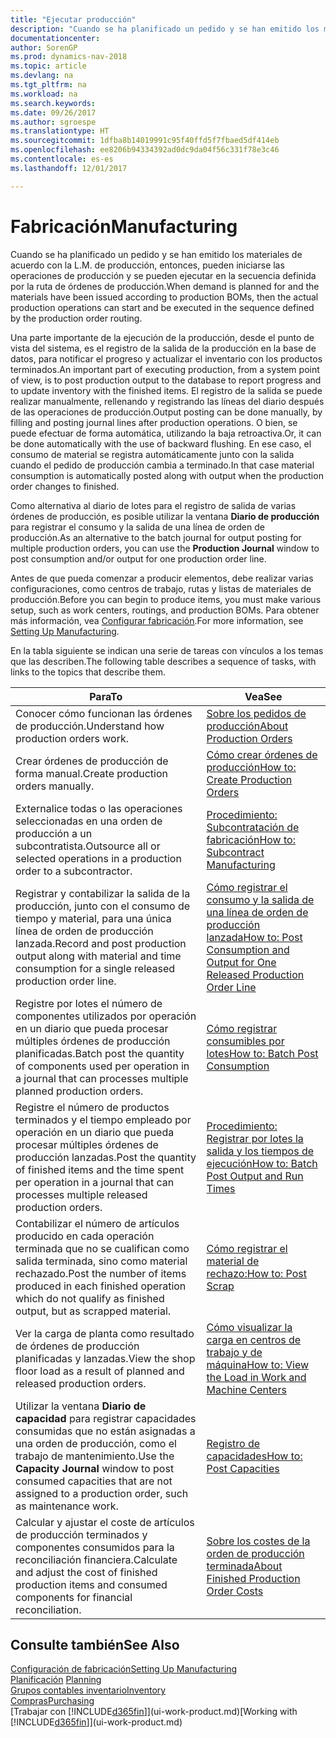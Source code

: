 ```yaml
---
title: "Ejecutar producción"
description: "Cuando se ha planificado un pedido y se han emitido los materiales de acuerdo con la L.M. de producción, entonces, pueden iniciarse las operaciones de producción y se pueden ejecutar en la secuencia definida por la ruta de órdenes de producción."
documentationcenter: 
author: SorenGP
ms.prod: dynamics-nav-2018
ms.topic: article
ms.devlang: na
ms.tgt_pltfrm: na
ms.workload: na
ms.search.keywords: 
ms.date: 09/26/2017
ms.author: sgroespe
ms.translationtype: HT
ms.sourcegitcommit: 1dfba8b14019991c95f40ffd5f7fbaed5df414eb
ms.openlocfilehash: ee8206b94334392ad0dc9da04f56c331f78e3c46
ms.contentlocale: es-es
ms.lasthandoff: 12/01/2017

---
```

# <a name="manufacturing"></a><span data-ttu-id="dfc44-103">Fabricación</span><span class="sxs-lookup"><span data-stu-id="dfc44-103">Manufacturing</span></span>
<span data-ttu-id="dfc44-104">Cuando se ha planificado un pedido y se han emitido los materiales de acuerdo con la L.M. de producción, entonces, pueden iniciarse las operaciones de producción y se pueden ejecutar en la secuencia definida por la ruta de órdenes de producción.</span><span class="sxs-lookup"><span data-stu-id="dfc44-104">When demand is planned for and the materials have been issued according to production BOMs, then the actual production operations can start and be executed in the sequence defined by the production order routing.</span></span>  

<span data-ttu-id="dfc44-105">Una parte importante de la ejecución de la producción, desde el punto de vista del sistema, es el registro de la salida de la producción en la base de datos, para notificar el progreso y actualizar el inventario con los productos terminados.</span><span class="sxs-lookup"><span data-stu-id="dfc44-105">An important part of executing production, from a system point of view, is to post production output to the database to report progress and to update inventory with the finished items.</span></span> <span data-ttu-id="dfc44-106">El registro de la salida se puede realizar manualmente, rellenando y registrando las líneas del diario después de las operaciones de producción.</span><span class="sxs-lookup"><span data-stu-id="dfc44-106">Output posting can be done manually, by filling and posting journal lines after production operations.</span></span> <span data-ttu-id="dfc44-107">O bien, se puede efectuar de forma automática, utilizando la baja retroactiva.</span><span class="sxs-lookup"><span data-stu-id="dfc44-107">Or, it can be done automatically with the use of backward flushing.</span></span> <span data-ttu-id="dfc44-108">En ese caso, el consumo de material se registra automáticamente junto con la salida cuando el pedido de producción cambia a terminado.</span><span class="sxs-lookup"><span data-stu-id="dfc44-108">In that case material consumption is automatically posted along with output when the production order changes to finished.</span></span>  

<span data-ttu-id="dfc44-109">Como alternativa al diario de lotes para el registro de salida de varias órdenes de producción, es posible utilizar la ventana **Diario de producción** para registrar el consumo y la salida de una línea de orden de producción.</span><span class="sxs-lookup"><span data-stu-id="dfc44-109">As an alternative to the batch journal for output posting for multiple production orders, you can use the **Production Journal** window to post consumption and/or output for one production order line.</span></span>

<span data-ttu-id="dfc44-110">Antes de que pueda comenzar a producir elementos, debe realizar varias configuraciones, como centros de trabajo, rutas y listas de materiales de producción.</span><span class="sxs-lookup"><span data-stu-id="dfc44-110">Before you can begin to produce items, you must make various setup, such as work centers, routings, and production BOMs.</span></span> <span data-ttu-id="dfc44-111">Para obtener más información, vea [Configurar fabricación](production-configure-production-processes.md).</span><span class="sxs-lookup"><span data-stu-id="dfc44-111">For more information, see [Setting Up Manufacturing](production-configure-production-processes.md).</span></span>

<span data-ttu-id="dfc44-112">En la tabla siguiente se indican una serie de tareas con vínculos a los temas que las describen.</span><span class="sxs-lookup"><span data-stu-id="dfc44-112">The following table describes a sequence of tasks, with links to the topics that describe them.</span></span>   

|<span data-ttu-id="dfc44-113">**Para**</span><span class="sxs-lookup"><span data-stu-id="dfc44-113">**To**</span></span>|<span data-ttu-id="dfc44-114">**Vea**</span><span class="sxs-lookup"><span data-stu-id="dfc44-114">**See**</span></span>|  
|------------|-------------|  
|<span data-ttu-id="dfc44-115">Conocer cómo funcionan las órdenes de producción.</span><span class="sxs-lookup"><span data-stu-id="dfc44-115">Understand how production orders work.</span></span>|[<span data-ttu-id="dfc44-116">Sobre los pedidos de producción</span><span class="sxs-lookup"><span data-stu-id="dfc44-116">About Production Orders</span></span>](production-about-production-orders.md)|
|<span data-ttu-id="dfc44-117">Crear órdenes de producción de forma manual.</span><span class="sxs-lookup"><span data-stu-id="dfc44-117">Create production orders manually.</span></span>|[<span data-ttu-id="dfc44-118">Cómo crear órdenes de producción</span><span class="sxs-lookup"><span data-stu-id="dfc44-118">How to: Create Production Orders</span></span>](production-how-to-create-production-orders.md)|
|<span data-ttu-id="dfc44-119">Externalice todas o las operaciones seleccionadas en una orden de producción a un subcontratista.</span><span class="sxs-lookup"><span data-stu-id="dfc44-119">Outsource all or selected operations in a production order to a subcontractor.</span></span>|[<span data-ttu-id="dfc44-120">Procedimiento: Subcontratación de fabricación</span><span class="sxs-lookup"><span data-stu-id="dfc44-120">How to: Subcontract Manufacturing</span></span>](production-how-to-subcontract-manufacturing.md)|
|<span data-ttu-id="dfc44-121">Registrar y contabilizar la salida de la producción, junto con el consumo de tiempo y material, para una única línea de orden de producción lanzada.</span><span class="sxs-lookup"><span data-stu-id="dfc44-121">Record and post production output along with material and time consumption for a single released production order line.</span></span>|[<span data-ttu-id="dfc44-122">Cómo registrar el consumo y la salida de una línea de orden de producción lanzada</span><span class="sxs-lookup"><span data-stu-id="dfc44-122">How to: Post Consumption and Output for One Released Production Order Line</span></span>](production-how-to-register-consumption-and-output.md)|  
|<span data-ttu-id="dfc44-123">Registre por lotes el número de componentes utilizados por operación en un diario que pueda procesar múltiples órdenes de producción planificadas.</span><span class="sxs-lookup"><span data-stu-id="dfc44-123">Batch post the quantity of components used per operation in a journal that can processes multiple planned production orders.</span></span>|[<span data-ttu-id="dfc44-124">Cómo registrar consumibles por lotes</span><span class="sxs-lookup"><span data-stu-id="dfc44-124">How to: Batch Post Consumption</span></span>](production-how-to-post-consumption.md)|
|<span data-ttu-id="dfc44-125">Registre el número de productos terminados y el tiempo empleado por operación en un diario que pueda procesar múltiples órdenes de producción lanzadas.</span><span class="sxs-lookup"><span data-stu-id="dfc44-125">Post the quantity of finished items and the time spent per operation in a journal that can processes multiple released production orders.</span></span>|[<span data-ttu-id="dfc44-126">Procedimiento: Registrar por lotes la salida y los tiempos de ejecución</span><span class="sxs-lookup"><span data-stu-id="dfc44-126">How to: Batch Post Output and Run Times</span></span>](production-how-to-post-output-quantity.md)|  
|<span data-ttu-id="dfc44-127">Contabilizar el número de artículos producido en cada operación terminada que no se cualifican como salida terminada, sino como material rechazado.</span><span class="sxs-lookup"><span data-stu-id="dfc44-127">Post the number of items produced in each finished operation which do not qualify as finished output, but as scrapped material.</span></span>|[<span data-ttu-id="dfc44-128">Cómo registrar el material de rechazo:</span><span class="sxs-lookup"><span data-stu-id="dfc44-128">How to: Post Scrap</span></span>](production-how-to-post-scrap.md)|
|<span data-ttu-id="dfc44-129">Ver la carga de planta como resultado de órdenes de producción planificadas y lanzadas.</span><span class="sxs-lookup"><span data-stu-id="dfc44-129">View the shop floor load as a result of planned and released production orders.</span></span>|[<span data-ttu-id="dfc44-130">Cómo visualizar la carga en centros de trabajo y de máquina</span><span class="sxs-lookup"><span data-stu-id="dfc44-130">How to: View the Load in Work and Machine Centers</span></span>](production-how-to-view-the-load-on-work-centers.md)|      
|<span data-ttu-id="dfc44-131">Utilizar la ventana **Diario de capacidad** para registrar capacidades consumidas que no están asignadas a una orden de producción, como el trabajo de mantenimiento.</span><span class="sxs-lookup"><span data-stu-id="dfc44-131">Use the **Capacity Journal** window to post consumed capacities that are not assigned to a production order, such as maintenance work.</span></span>|[<span data-ttu-id="dfc44-132">Registro de capacidades</span><span class="sxs-lookup"><span data-stu-id="dfc44-132">How to: Post Capacities</span></span>](production-how-to-post-capacities.md)|  
|<span data-ttu-id="dfc44-133">Calcular y ajustar el coste de artículos de producción terminados y componentes consumidos para la reconciliación financiera.</span><span class="sxs-lookup"><span data-stu-id="dfc44-133">Calculate and adjust the cost of finished production items and consumed components for financial reconciliation.</span></span>|[<span data-ttu-id="dfc44-134">Sobre los costes de la orden de producción terminada</span><span class="sxs-lookup"><span data-stu-id="dfc44-134">About Finished Production Order Costs</span></span>](finance-about-finished-production-order-costs.md)|  

## <a name="see-also"></a><span data-ttu-id="dfc44-135">Consulte también</span><span class="sxs-lookup"><span data-stu-id="dfc44-135">See Also</span></span>  
[<span data-ttu-id="dfc44-136">Configuración de fabricación</span><span class="sxs-lookup"><span data-stu-id="dfc44-136">Setting Up Manufacturing</span></span>](production-configure-production-processes.md)  
<span data-ttu-id="dfc44-137">[Planificación](production-planning.md)    </span><span class="sxs-lookup"><span data-stu-id="dfc44-137">[Planning](production-planning.md)    </span></span>  
[<span data-ttu-id="dfc44-138">Grupos contables inventario</span><span class="sxs-lookup"><span data-stu-id="dfc44-138">Inventory</span></span>](inventory-manage-inventory.md)  
[<span data-ttu-id="dfc44-139">Compras</span><span class="sxs-lookup"><span data-stu-id="dfc44-139">Purchasing</span></span>](purchasing-manage-purchasing.md)  
<span data-ttu-id="dfc44-140">[Trabajar con [!INCLUDE[d365fin](includes/d365fin_md.md)]](ui-work-product.md)</span><span class="sxs-lookup"><span data-stu-id="dfc44-140">[Working with [!INCLUDE[d365fin](includes/d365fin_md.md)]](ui-work-product.md)</span></span>

